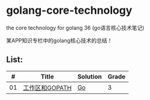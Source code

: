 # golang-core-technology
the core technology for golang 36 (go语言核心技术笔记)

某APP知识专栏中的golang核心技术的总结！


## List: 

| # | Title | Solution | Grade |
|---| ----- | -------- | ---------- |
|01|[工作区和GOPATH](/01/01.md) | [Go](/01/01.md)|3|